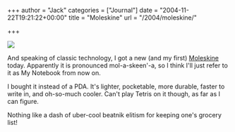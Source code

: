 +++
author = "Jack"
categories = ["Journal"]
date = "2004-11-22T19:21:22+00:00"
title = "Moleskine"
url = "/2004/moleskine/"

+++

![][1]

And speaking of classic technology, I got a new (and my first) [Moleskine][2] today. Apparently it is pronounced mol-a-skeen'-a, so I think I'll just refer to it as My Notebook from now on.

I bought it instead of a PDA. It's lighter, pocketable, more durable, faster to write in, and oh-so-much cooler. Can't play Tetris on it though, as far as I can figure.

Nothing like a dash of uber-cool beatnik elitism for keeping one's grocery list!

 [1]: /images/blog/moleskine_sm.jpg
 [2]: http://www.moleskinenotebook.com/moleskine-design.html